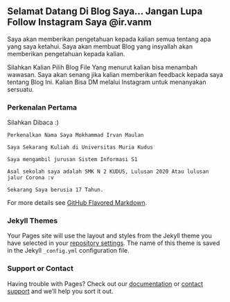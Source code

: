 ## Selamat Datang Di Blog Saya... Jangan Lupa Follow Instagram Saya @ir.vanm

Saya akan memberikan pengetahuan kepada kalian semua tentang apa yang saya ketahui. Saya akan membuat Blog yang insyallah akan memberikan pengetahuan kepada kalian. 

Silahkan Kalian Pilih Blog File Yang menurut kalian bisa menambah wawasan. Saya akan senang jika kalian memberikan feedback kepada saya tentang Blog Ini. Kalian Bisa DM melalui Instagram untuk menanyakan sersuatu.

### Perkenalan Pertama

Silahkan Dibaca :)

```Perkenalan Pertama
Perkenalkan Nama Saya Mokhammad Irvan Maulan

Saya Sekarang Kuliah di Universitas Muria Kudus

Saya mengambil jurusan Sistem Informasi S1

Asal sekolah saya adalah SMK N 2 KUDUS, Lulusan 2020 Atau lulusan jalur Corona :v

Sekarang Saya berusia 17 Tahun. 
```

For more details see [GitHub Flavored Markdown](https://guides.github.com/features/mastering-markdown/).

### Jekyll Themes

Your Pages site will use the layout and styles from the Jekyll theme you have selected in your [repository settings](https://github.com/vansiumk/Van.SIUMK/settings). The name of this theme is saved in the Jekyll `_config.yml` configuration file.

### Support or Contact

Having trouble with Pages? Check out our [documentation](https://docs.github.com/categories/github-pages-basics/) or [contact support](https://github.com/contact) and we’ll help you sort it out.
